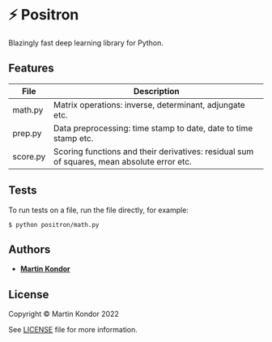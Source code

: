 # ⚡ Positron

Blazingly fast deep learning library for Python.

## Features

| File      | Description |
| --------- | ----------- |
| math.py      | Matrix operations: inverse, determinant, adjungate etc.       |
| prep.py      | Data preprocessing: time stamp to date, date to time stamp etc.        |
| score.py     | Scoring functions and their derivatives: residual sum of squares, mean absolute error etc.        |

## Tests

To run tests on a file, run the file directly, for example:

```$ python positron/math.py```

## Authors

* **[Martin Kondor](https://github.com/MartinKondor)**

## License 

Copyright &copy; Martin Kondor 2022

See [LICENSE](./LICENSE) file for more information.
